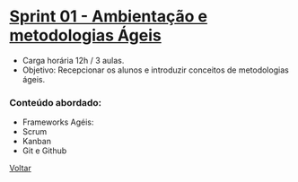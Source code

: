 # [Sprint 01 - Ambientação e metodologias Ágeis](readme.md)

* Carga horária 12h / 3 aulas.
*  Objetivo: Recepcionar os alunos e introduzir conceitos de metodologias ágeis. 

### Conteúdo abordado:   
* Frameworks Agéis:  
* Scrum  
* Kanban  
* Git e Github 

[Voltar](../README.md)